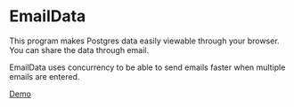# EmailData

This program makes Postgres data easily viewable through your browser. You can share the data through email.

EmailData uses concurrency to be able to send emails faster when multiple emails are entered.

[Demo]([https://link-url-here.org](https://drive.google.com/file/d/1fofsw3IqM4mGUmFcxYpEF6ov2swuKBZH/view?usp=drive_link))
